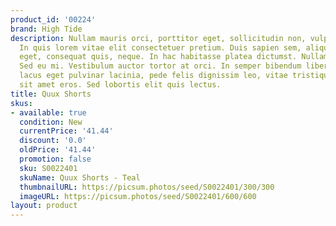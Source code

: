 ```yaml
---
product_id: '00224'
brand: High Tide
description: Nullam mauris orci, porttitor eget, sollicitudin non, vulputate id, risus.
  In quis lorem vitae elit consectetuer pretium. Duis sapien sem, aliquet nec, commodo
  eget, consequat quis, neque. In hac habitasse platea dictumst. Nullam non diam.
  Sed eu mi. Vestibulum auctor tortor at orci. In semper bibendum libero.Proin nonummy,
  lacus eget pulvinar lacinia, pede felis dignissim leo, vitae tristique magna lacus
  sit amet eros. Sed lobortis elit quis lectus.
title: Quux Shorts
skus:
- available: true
  condition: New
  currentPrice: '41.44'
  discount: '0.0'
  oldPrice: '41.44'
  promotion: false
  sku: S0022401
  skuName: Quux Shorts - Teal
  thumbnailURL: https://picsum.photos/seed/S0022401/300/300
  imageURL: https://picsum.photos/seed/S0022401/600/600
layout: product
---
```

